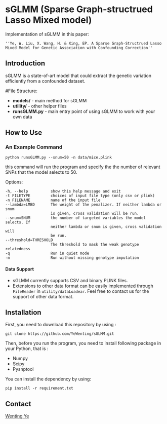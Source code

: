 # sGLMM (Sparse Graph-structrued Lasso Mixed model)

Implementation of sGLMM in this paper:

    ''Ye, W. Liu, X. Wang, H. & Xing, EP. A Sparse Graph-Structrued Lasso Mixed Model for Genetic Association with Confounding Correction''

## Introduction

sGLMM is a state-of-art model that could extract the genetic variation efficiently from a confounded dataset.

#File Structure:

* **models/** -   main method for sGLMM
* **utility/** -  other helper files 
* **runsGLMM.py**  -  main entry point of using sGLMM to work with your own data

## How to Use

### An Example Command

```
python runsGLMM.py --snum=50 -n data/mice.plink
```
this command will run the program and specify the the number of relevant SNPs that the model selects to 50. 

Options:

    -h, --help          show this help message and exit
    -t FILETYPE         choices of input file type (only csv or plink)
    -n FILENAME         name of the input file
    --lambda=LMBD       The weight of the penalizer. If neither lambda or snum
                        is given, cross validation will be run.
    --snum=SNUM         the number of targeted variables the model selects. If
                        neither lambda or snum is given, cross validation will
                        be run.
    --threshold=THRESHOLD
                        The threshold to mask the weak genotype relatedness
    -q                  Run in quiet mode
    -m                  Run without missing genotype imputation

#### Data Support

* sGLMM currently supports CSV and binary PLINK files.
* Extensions to other data format can be easily implemented through `FileReader` in `utility/dataLoadear`. Feel free to contact us for the support of other data format.

## Installation
First, you need to download this repository by using :

```
git clone https://github.com/YeWenting/sGLMM.git
```

Then, before you run the program, you need to install following package in your Python, that is :

- Numpy
- Scipy
- Pysnptool

You can install the dependency by using:

```
pip install -r requirement.txt
```

## Contact
[Wenting Ye](mailto:wenting_ye@bupt.edu.cn)
